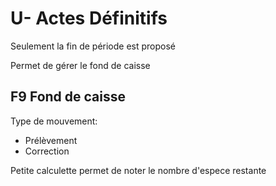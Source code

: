 # U- Actes Définitifs

Seulement la fin de période est proposé

Permet de gérer le fond de caisse

## F9 Fond de caisse

Type de mouvement:
- Prélèvement
- Correction

Petite calculette permet de noter le nombre d'espece restante